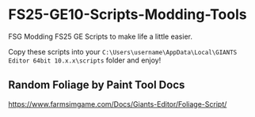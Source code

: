 # FS25-GE10-Scripts-Modding-Tools
FSG Modding FS25 GE Scripts to make life a little easier.  

Copy these scripts into your `C:\Users\username\AppData\Local\GIANTS Editor 64bit 10.x.x\scripts` folder and enjoy!

## Random Foliage by Paint Tool Docs 
https://www.farmsimgame.com/Docs/Giants-Editor/Foliage-Script/